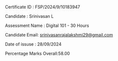 Certificate ID : FSP/2024/9/10183947

Candidate : Srinivasan L

Assessment Name : Digital 101 - 30 Hours

Candidate Email: srinivasanrajalakshmi29@gmail.com

Date of issuse : 28/09/2024

Percentage Marks Overall:58.00
